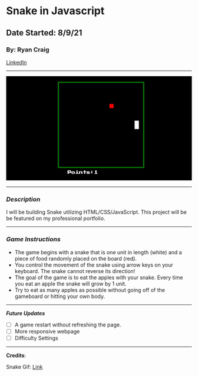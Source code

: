 # Snake in Javascript
## Date Started: 8/9/21
### By: Ryan Craig

[LinkedIn](https://www.linkedin.com/in/ryancraigeit/)

***
![game](SnakeGame.gif)
***

### *Description*

I will be building Snake utilizing HTML/CSS/JavaScript. This project will be be featured on my professional portfolio.

***

### *Game Instructions*

* The game begins with a snake that is one unit in length (white) and a piece of food randomly placed on the board (red).
* You control the movement of the snake using arrow keys on your keyboard. The snake cannot reverse its direction!
* The goal of the game is to eat the apples with your snake. Every time you eat an apple the snake will grow by 1 unit.
* Try to eat as many apples as possible without going off of the gameboard or hitting your own body.

***

***Future Updates***

- [ ] A game restart without refreshing the page.
- [ ] More responsive webpage
- [ ] Difficulty Settings

***

**Credits**:

Snake Gif: [Link](https://miro.medium.com/max/1600/1*dQzFEaAHwxouaImAuUd3EQ.gif)